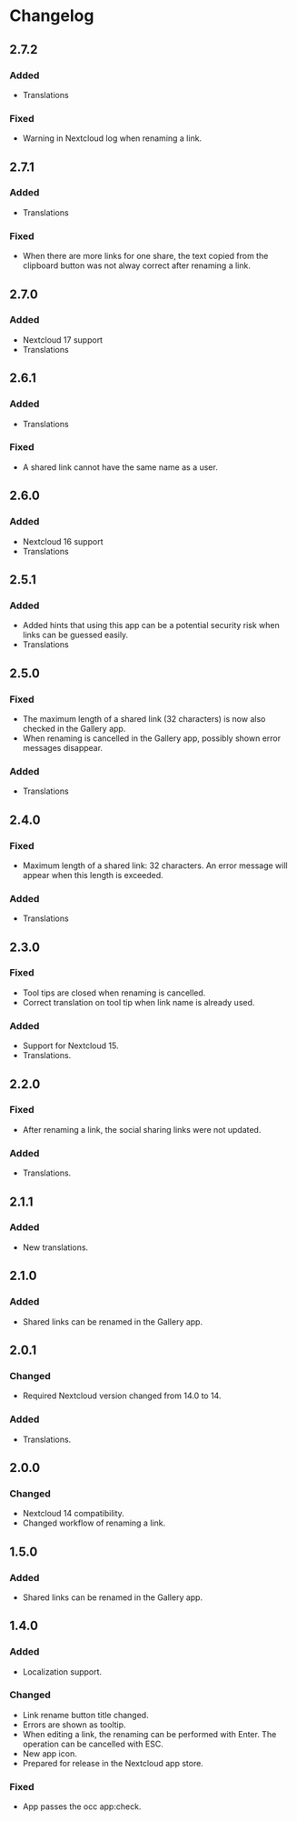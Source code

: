 # Changelog

## 2.7.2
### Added
- Translations

### Fixed
- Warning in Nextcloud log when renaming a link.

## 2.7.1
### Added
- Translations

### Fixed
- When there are more links for one share, the text copied from the clipboard button was not alway correct after renaming a link.

## 2.7.0
### Added
- Nextcloud 17 support
- Translations

## 2.6.1
### Added
- Translations

### Fixed
- A shared link cannot have the same name as a user.

## 2.6.0
### Added
- Nextcloud 16 support
- Translations

## 2.5.1
### Added
- Added hints that using this app can be a potential security risk when links can be guessed easily.
- Translations

## 2.5.0
### Fixed
- The maximum length of a shared link (32 characters) is now also checked in the Gallery app.
- When renaming is cancelled in the Gallery app, possibly shown error messages disappear.

### Added
- Translations

## 2.4.0
### Fixed
- Maximum length of a shared link: 32 characters. An error message will appear when this length is exceeded.

### Added
- Translations

## 2.3.0
### Fixed
- Tool tips are closed when renaming is cancelled.
- Correct translation on tool tip when link name is already used.

### Added
- Support for Nextcloud 15.
- Translations.

## 2.2.0
### Fixed
- After renaming a link, the social sharing links were not updated.

### Added
- Translations.

## 2.1.1
### Added
- New translations.

## 2.1.0
### Added
- Shared links can be renamed in the Gallery app.

## 2.0.1
### Changed
- Required Nextcloud version changed from 14.0 to 14.

### Added
- Translations.

## 2.0.0
### Changed
- Nextcloud 14 compatibility.
- Changed workflow of renaming a link.


## 1.5.0
### Added
- Shared links can be renamed in the Gallery app.

## 1.4.0
### Added
- Localization support.

### Changed
- Link rename button title changed.
- Errors are shown as tooltip.
- When editing a link, the renaming can be performed with Enter. The operation can be cancelled with ESC.
- New app icon.
- Prepared for release in the Nextcloud app store.

### Fixed
- App passes the occ app:check.

